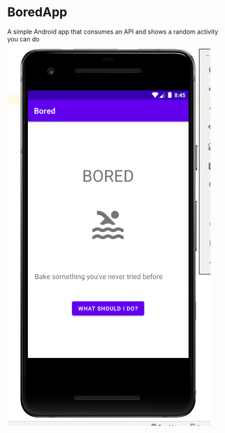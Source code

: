 # BoredApp
A simple Android app that consumes an API and shows a random activity you can do

![alt text](https://github.com/dionisioedu/BoredApp/blob/main/printscreen.png?raw=true)
